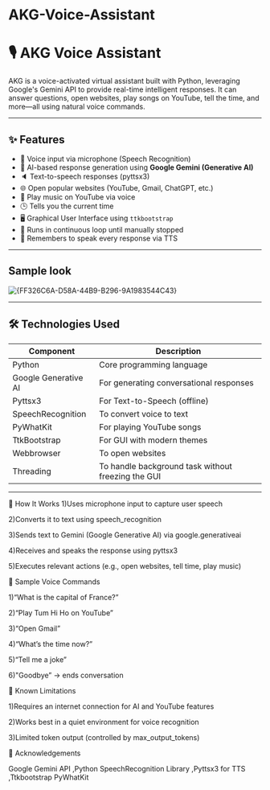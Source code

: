 # AKG-Voice-Assistant

# 🎙️ AKG Voice Assistant

AKG is a voice-activated virtual assistant built with Python, leveraging Google's Gemini API to provide real-time intelligent responses. It can answer questions, open websites, play songs on YouTube, tell the time, and more—all using natural voice commands.

---

## ✨ Features

- 🎤 Voice input via microphone (Speech Recognition)
- 💬 AI-based response generation using **Google Gemini (Generative AI)**
- 🔈 Text-to-speech responses (pyttsx3)
- 🌐 Open popular websites (YouTube, Gmail, ChatGPT, etc.)
- 🎵 Play music on YouTube via voice
- 🕒 Tells you the current time
- 🖥️ Graphical User Interface using `ttkbootstrap`
- 🔁 Runs in continuous loop until manually stopped
- 🧠 Remembers to speak every response via TTS

---
## Sample look
![{FF326C6A-D58A-44B9-B296-9A1983544C43}](https://github.com/user-attachments/assets/c65acf24-b036-49da-8e7e-0de4bbc0a099)

---
## 🛠️ Technologies Used

| Component | Description |
|----------|-------------|
| Python | Core programming language |
| Google Generative AI | For generating conversational responses |
| Pyttsx3 | For Text-to-Speech (offline) |
| SpeechRecognition | To convert voice to text |
| PyWhatKit | For playing YouTube songs |
| TtkBootstrap | For GUI with modern themes |
| Webbrowser | To open websites |
| Threading | To handle background task without freezing the GUI |

---


🧠 How It Works
1)Uses microphone input to capture user speech

2)Converts it to text using speech_recognition

3)Sends text to Gemini (Google Generative AI) via google.generativeai

4)Receives and speaks the response using pyttsx3

5)Executes relevant actions (e.g., open websites, tell time, play music)


📌 Sample Voice Commands

1)“What is the capital of France?”

2)“Play Tum Hi Ho on YouTube”

3)“Open Gmail”

4)“What’s the time now?”

5)“Tell me a joke”

6)"Goodbye” → ends conversation


🧾 Known Limitations

1)Requires an internet connection for AI and YouTube features

2)Works best in a quiet environment for voice recognition

3)Limited token output (controlled by max_output_tokens)

🙏 Acknowledgements

Google Gemini API
,Python SpeechRecognition Library
,Pyttsx3 for TTS
,Ttkbootstrap
PyWhatKit
